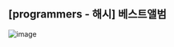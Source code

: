 ## [programmers - 해시] 베스트앨범

![image](https://user-images.githubusercontent.com/22045163/111806341-39aeaf00-8915-11eb-802b-f34cc1f74967.png)
